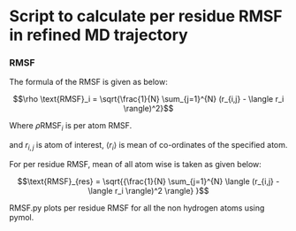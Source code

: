 
# Script to calculate per residue RMSF in refined MD trajectory

### RMSF

The formula of the RMSF is given as below:


```math
\rho \text{RMSF}_i = \sqrt{\frac{1}{N} \sum_{j=1}^{N} (r_{i,j} - \langle r_i \rangle)^2}
```

Where 
$\rho \text{RMSF}_i$ is per atom RMSF.

and $r_{i,j}$ is atom of interest, $\langle r_i \rangle$ is mean of co-ordinates of the specified atom.

For per residue RMSF, mean of all atom wise  is taken as given below:
```math
\text{RMSF}_{res} = \sqrt{{\frac{1}{N} \sum_{j=1}^{N} \langle (r_{i,j} - \langle r_i \rangle)^2 \rangle} }
```


RMSF.py plots per residue RMSF for all the non hydrogen atoms using pymol. 
